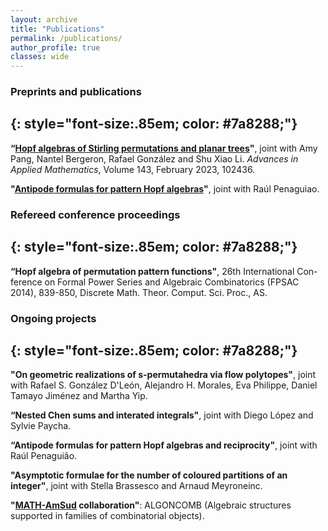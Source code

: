 ```yaml
---
layout: archive
title: "Publications"
permalink: /publications/
author_profile: true
classes: wide
---
```


### Preprints and publications
{: style="font-size:.85em; color: #7a8288;"}
---

**“[Hopf algebras of Stirling permutations and planar trees](https://www.sciencedirect.com/science/article/pii/S0196885822001208)"**, joint with Amy
Pang, Nantel Bergeron, Rafael González and Shu Xiao Li. *Advances in Applied Mathematics*, Volume 143, February 2023, 102436.

**"[Antipode formulas for pattern Hopf algebras](https://arxiv.org/pdf/2210.15778.pdf)"**, joint with Raúl Penaguiao.

### Refereed conference proceedings
{: style="font-size:.85em; color: #7a8288;"}
---

**“Hopf algebra of permutation pattern functions"**, 26th International Con-
ference on Formal Power Series and Algebraic Combinatorics (FPSAC
2014), 839-850, Discrete Math. Theor. Comput. Sci. Proc., AS.


### Ongoing projects
{: style="font-size:.85em; color: #7a8288;"}
---

**"On geometric realizations of s-permutahedra via flow polytopes"**, joint with Rafael S. González D'León, Alejandro H. Morales, Eva Philippe, Daniel Tamayo Jiménez and Martha Yip.

**“Nested Chen sums and interated integrals"**, joint with Diego López and Sylvie Paycha.

**“Antipode formulas for pattern Hopf algebras and reciprocity"**, joint with Raúl Penaguião.

**"Asymptotic formulae for the number of coloured partitions of an integer"**, joint with Stella Brassesco and Arnaud Meyroneinc.

**"[MATH-AmSud](https://www.sticmathamsud.org/sitio/) collaboration"**: ALGONCOMB (Algebraic structures supported in families of combinatorial objects). 
